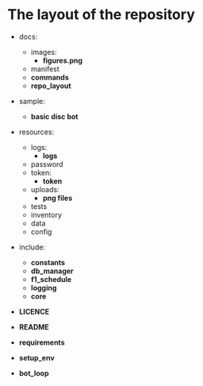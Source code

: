 # The layout of the repository

- docs:
  - images:
    - **figures.png**
  - manifest
  - **commands**
  - **repo_layout**
- sample:
  - **basic disc bot**
- resources:
  - logs:
    - **logs**
  - password  
  - token:
    - **token**
  - uploads:
    - **png files**
  - tests
  - inventory
  - data
  - config
- include:
  - **constants**
  - **db_manager**
  - **f1_schedule**
  - **logging**
  - **core**

- **LICENCE**
- **README**
- **requirements**
- **setup_env**
- **bot_loop**